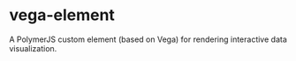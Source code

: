 # vega-element
A PolymerJS custom element (based on Vega) for rendering interactive data visualization.
